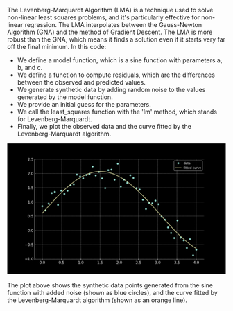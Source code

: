 The Levenberg-Marquardt Algorithm (LMA) is a technique used to solve non-linear least squares problems, and it's particularly effective for non-linear regression. The LMA interpolates between the Gauss-Newton Algorithm (GNA) and the method of Gradient Descent. The LMA is more robust than the GNA, which means it finds a solution even if it starts very far off the final minimum. In this code:

- We define a model function, which is a sine function with parameters a, b, and c.
- We define a function to compute residuals, which are the differences between the observed and predicted values.
- We generate synthetic data by adding random noise to the values generated by the model function.
- We provide an initial guess for the parameters.
- We call the least_squares function with the 'lm' method, which stands for Levenberg-Marquardt.
- Finally, we plot the observed data and the curve fitted by the Levenberg-Marquardt algorithm.

![Plot](lma_plot.png)

The plot above shows the synthetic data points generated from the sine function with added noise (shown as blue circles), and the curve fitted by the Levenberg-Marquardt algorithm (shown as an orange line).
